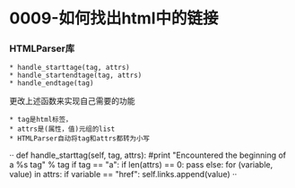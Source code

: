 0009-如何找出html中的链接
======

### HTMLParser库

	* handle_starttage(tag, attrs)
	* handle_startendtage(tag, attrs)
	* handle_endtage(tag)

更改上述函数来实现自己需要的功能

	* tag是html标签，
	* attrs是(属性，值)元组的list
	* HTMLParser自动将tag和attrs都转为小写

··
 def handle_starttag(self, tag, attrs):
        #print "Encountered the beginning of a %s tag" % tag
        if tag == "a":
            if len(attrs) == 0: pass
            else:
                for (variable, value)  in attrs:
                    if variable == "href":
                        self.links.append(value)
··